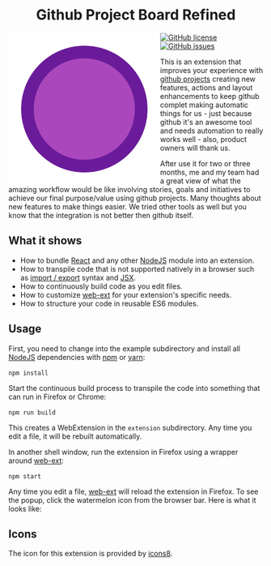 
<h1 align="center">
  <b>Github Project Board Refined</b><br>
</h1>
<img src="https://github.com/falcucci/github-board-refined/blob/master/ext/images/icons8-100%25-480.png" align="left" width="300">

[![GitHub license](https://img.shields.io/github/license/falcucci/github-board-refined.svg?style=flat-square)](https://github.com/falcucci/github-board-refined/blob/master/LICENSE) [![GitHub issues](https://img.shields.io/github/issues/falcucci/github-board-refined.svg?style=flat-square)](https://github.com/falcucci/github-board-refined/issues) 

This is an extension that improves your experience with [github projects](https://help.github.com/articles/about-project-boards/) creating new features, actions and layout enhancements to keep github complet making automatic things for us - just because github it's an awesome tool and needs automation to really works well - also, product owners will thank us. 

After use it for two or three months, me and my team had a great view of what the amazing workflow would be like involving stories, goals and initiatives to achieve our final purpose/value using github projects. Many thoughts about new features to make things easier. We tried other tools as well but you know that the integration is not better then github itself.

## What it shows

* How to bundle [React][react] and any other [NodeJS][nodejs] module into an
  extension.
* How to transpile code that is not supported natively in
  a browser such as
  [import / export](https://developer.mozilla.org/en-US/docs/Web/JavaScript/Reference/Statements/import)
  syntax and [JSX](https://facebook.github.io/react/docs/jsx-in-depth.html).
* How to continuously build code as you edit files.
* How to customize [web-ext][web-ext] for your extension's specific needs.
* How to structure your code in reusable ES6 modules.

## Usage

First, you need to change into the example subdirectory and install all
[NodeJS][nodejs] dependencies with [npm](http://npmjs.com/) or
[yarn](https://yarnpkg.com/):

    npm install

Start the continuous build process to transpile the code into something that
can run in Firefox or Chrome:

    npm run build

This creates a WebExtension in the `extension` subdirectory.
Any time you edit a file, it will be rebuilt automatically.

In another shell window, run the extension in Firefox using a wrapper
around [web-ext][web-ext]:

    npm start

Any time you edit a file, [web-ext][web-ext] will reload the extension
in Firefox. To see the popup, click the watermelon icon from the browser bar.
Here is what it looks like:

[react]: https://facebook.github.io/react/
[nodejs]: https://nodejs.org/en/
[web-ext]: https://developer.mozilla.org/en-US/Add-ons/WebExtensions/Getting_started_with_web-ext

## Icons

The icon for this extension is provided by [icons8](https://icons8.com/).
